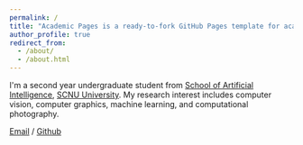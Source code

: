 ```yaml
---
permalink: /
title: "Academic Pages is a ready-to-fork GitHub Pages template for academic personal websites"
author_profile: true
redirect_from: 
  - /about/
  - /about.html
---
```

I'm a second year undergraduate student from [School of Artificial Intelligence](http://ai.scnu.edu.cn/), [SCNU University](https://www.scnu.edu.cn/). My research interest includes computer vision, computer graphics, machine learning, and computational photography.

[Email](chenyinghong@m.scnu.edu.cn) / [Github](https://github.com/335812350)
